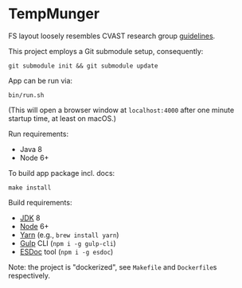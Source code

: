 TempMunger
==========

FS layout loosely resembles CVAST research group [guidelines][CVAST guidelines].

This project employs a Git submodule setup, consequently:

    git submodule init && git submodule update

App can be run via: 

    bin/run.sh

(This will open a browser window at `localhost:4000` after one minute startup time, at least on macOS.)

Run requirements:
 * Java 8
 * Node 6+

To build app package incl. docs: 

    make install

Build requirements:
 * [JDK] 8
 * [Node] 6+
  * [Yarn] (e.g., `brew install yarn`)
  * [Gulp] CLI (`npm i -g gulp-cli`)
  * [ESDoc] tool (`npm i -g esdoc`)

Note: the project is "dockerized", see `Makefile` and `Dockerfile`s respectively.


[CVAST guidelines]: http://www.cvast.tuwien.ac.at/node/27

[JDK]: http://www.oracle.com/technetwork/java/javase/downloads/jdk8-downloads-2133151.html
[Node]: https://nodejs.org/
[Yarn]: https://yarnpkg.com/
[Gulp]: http://gulpjs.com/
[ESDoc]: https://esdoc.org/
